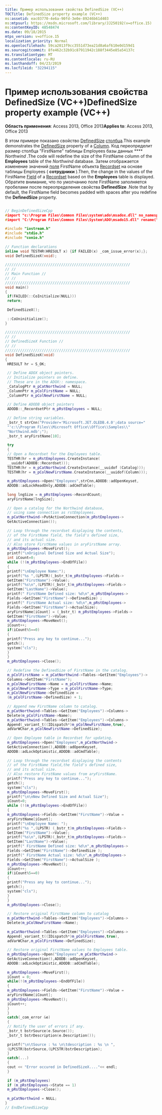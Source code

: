 ```yaml
---
title: Пример использования свойства DefinedSize (VC++)
TOCTitle: DefinedSize property example (VC++)
ms:assetid: eac03770-4e6a-90fd-3e0e-89246b61d403
ms:mtpsurl: https://msdn.microsoft.com/library/JJ250192(v=office.15)
ms:contentKeyID: 48548474
ms.date: 09/18/2015
mtps_version: v=office.15
localization_priority: Normal
ms.openlocfilehash: 59ca2013f9cc3551d73ea21d8a6af610e0d159d1
ms.sourcegitcommit: 8fe462c32b91c87911942c188f3445e85a54137c
ms.translationtype: MT
ms.contentlocale: ru-RU
ms.lasthandoff: 04/23/2019
ms.locfileid: "32294115"
---
```

# <a name="definedsize-property-example-vc"></a><span data-ttu-id="31591-102">Пример использования свойства DefinedSize (VC++)</span><span class="sxs-lookup"><span data-stu-id="31591-102">DefinedSize property example (VC++)</span></span>


<span data-ttu-id="31591-103">**Область применения**: Access 2013, Office 2013</span><span class="sxs-lookup"><span data-stu-id="31591-103">**Applies to**: Access 2013, Office 2013</span></span>

<span data-ttu-id="31591-104">В этом примере показано свойство [DefinedSize](definedsize-property-adox.md) [столбца](column-object-adox.md).</span><span class="sxs-lookup"><span data-stu-id="31591-104">This example demonstrates the [DefinedSize](definedsize-property-adox.md) property of a [Column](column-object-adox.md).</span></span> <span data-ttu-id="31591-105">Код переопределит размер столбца "FirstName" таблицы Employees базы данных \*\*\*\* *Northwind* .</span><span class="sxs-lookup"><span data-stu-id="31591-105">The code will redefine the size of the FirstName column of the **Employees** table of the *Northwind* database.</span></span> <span data-ttu-id="31591-106">Затем отображается изменение значений [поля](field-object-ado.md) FirstName объекта [Recordset](recordset-object-ado.md) на основе таблицы Employees ( **сотрудники** ).</span><span class="sxs-lookup"><span data-stu-id="31591-106">Then, the change in the values of the FirstName [Field](field-object-ado.md) of a [Recordset](recordset-object-ado.md) based on the **Employees** table is displayed.</span></span> <span data-ttu-id="31591-107">Обратите внимание, что по умолчанию поле FirstName заполняется пробелами после переопределения свойства **DefinedSize** .</span><span class="sxs-lookup"><span data-stu-id="31591-107">Note that by default, the FirstName field becomes padded with spaces after you redefine the **DefinedSize** property.</span></span>

```cpp 
 
// BeginDefinedSizeCpp 
#import "c:\Program Files\Common Files\system\ado\msadox.dll" no_namespace 
#import "C:\Program Files\Common Files\System\ADO\msado15.dll" rename("EOF", "EndOfFile") 
 
#include "iostream.h" 
#include "stdio.h" 
#include "conio.h" 
 
// Function declarations 
inline void TESTHR(HRESULT x) {if FAILED(x) _com_issue_error(x);}; 
void DefinedSizeX(void); 
 
////////////////////////////////////////////////////////// 
// // 
// Main Function // 
// // 
////////////////////////////////////////////////////////// 
void main() 
{ 
 if(FAILED(::CoInitialize(NULL))) 
 return; 
 
 DefinedSizeX(); 
 
 ::CoUninitialize(); 
} 
 
////////////////////////////////////////////////////////// 
// // 
// DefinedSizeX Function // 
// // 
////////////////////////////////////////////////////////// 
void DefinedSizeX(void) 
{ 
 HRESULT hr = S_OK; 
 
 // Define ADOX object pointers. 
 // Initialize pointers on define. 
 // These are in the ADOX:: namespace. 
 _CatalogPtr m_pCatNorthwind = NULL; 
 _ColumnPtr m_pColFirstName = NULL; 
 _ColumnPtr m_pColNewFirstName = NULL; 
 
 // Define ADODB object pointers 
 ADODB::_RecordsetPtr m_pRstEmployees = NULL; 
 
 // Define string variables. 
 _bstr_t strCnn("Provider='Microsoft.JET.OLEDB.4.0';data source=" 
 "'c:\\Program Files\\Microsoft Office\\Office\\Samples\\" 
 "Northwind.mdb';"); 
 _bstr_t aryFirstName[10]; 
 
 try 
 { 
 // Open a Recordset for the Employees table. 
 TESTHR(hr = m_pRstEmployees.CreateInstance( 
 __uuidof(ADODB::Recordset))); 
 TESTHR(hr = m_pCatNorthwind.CreateInstance(__uuidof (Catalog))); 
 TESTHR(hr = m_pColNewFirstName.CreateInstance(__uuidof(Column))); 
 
 m_pRstEmployees->Open("Employees",strCnn,ADODB::adOpenKeyset, 
 ADODB::adLockReadOnly,ADODB::adCmdTable); 
 
 long lngSize = m_pRstEmployees->RecordCount; 
 aryFirstName[lngSize]; 
 
 // Open a catalog for the Northwind database, 
 // using same connection as rstEmployees. 
 m_pCatNorthwind->PutActiveConnection(m_pRstEmployees-> 
 GetActiveConnection()); 
 
 // Loop through the recordset displaying the contents, 
 // of the FirstName field, the field's defined size, 
 // and its actual size. 
 // Also store FirstName values in aryFirstName array. 
 m_pRstEmployees->MoveFirst(); 
 printf("\nOriginal Defined Size and Actual Size"); 
 int iCount=0; 
 while (!(m_pRstEmployees->EndOfFile)) 
 { 
 printf("\nEmployee Name:"); 
 printf("%s ",(LPSTR)(_bstr_t)m_pRstEmployees->Fields-> 
 GetItem("FirstName")->Value); 
 printf("%s\n",(LPSTR)(_bstr_t)m_pRstEmployees->Fields-> 
 GetItem("LastName")->Value); 
 printf(" FirstName Defined size: %d\n",m_pRstEmployees-> 
 Fields->GetItem("FirstName")->DefinedSize) ; 
 printf(" FirstName Actual size: %d\n",m_pRstEmployees-> 
 Fields->GetItem("FirstName")->ActualSize); 
 aryFirstName[iCount] = (_bstr_t) m_pRstEmployees->Fields-> 
 GetItem("FirstName")->Value; 
 m_pRstEmployees->MoveNext(); 
 iCount++; 
 if(iCount%5==0) 
 { 
 printf("Press any key to continue..."); 
 getch(); 
 system("cls"); 
 } 
 } 
 m_pRstEmployees->Close(); 
 
 // Redefine the DefinedSize of FirstName in the catalog. 
 m_pColFirstName = m_pCatNorthwind->Tables->GetItem("Employees")-> 
 Columns->GetItem("FirstName"); 
 m_pColNewFirstName->Name = m_pColFirstName->Name; 
 m_pColNewFirstName->Type = m_pColFirstName->Type; 
 m_pColNewFirstName->DefinedSize = 
 (m_pColFirstName->DefinedSize) + 1; 
 
 // Append new FirstName column to catalog. 
 m_pCatNorthwind->Tables->GetItem("Employees")->Columns-> 
 Delete(m_pColFirstName->Name); 
 m_pCatNorthwind->Tables->GetItem("Employees")->Columns-> 
 Append(_variant_t((IDispatch*)m_pColNewFirstName,true), 
 adVarWChar,m_pColNewFirstName->DefinedSize); 
 
 // Open Employee table in Recordset for updating. 
 m_pRstEmployees->Open("Employees",m_pCatNorthwind-> 
 GetActiveConnection(),ADODB::adOpenKeyset, 
 ADODB::adLockOptimistic,ADODB::adCmdTable); 
 
 // Loop through the recordset displaying the contents 
 // of the FirstName field,the field's defined size, 
 // and its actual size. 
 // Also restore FirstName values from aryFirstName. 
 printf("Press any key to continue..."); 
 getch(); 
 system("cls"); 
 m_pRstEmployees->MoveFirst(); 
 printf("\n\nNew Defined Size and Actual Size"); 
 iCount=0; 
 while (!(m_pRstEmployees->EndOfFile)) 
 { 
 m_pRstEmployees->Fields->GetItem("FirstName")->Value = 
 aryFirstName[iCount]; 
 printf("\nEmployee Name: "); 
 printf("%s ",(LPSTR) (_bstr_t)m_pRstEmployees->Fields-> 
 GetItem("FirstName")->Value); 
 printf("%s\n",(LPSTR)(_bstr_t)m_pRstEmployees->Fields-> 
 GetItem("LastName")->Value); 
 printf(" FirstName Defined size: %d\n",m_pRstEmployees-> 
 Fields->GetItem("FirstName")->DefinedSize ); 
 printf(" FirstName Actual size: %d\n",m_pRstEmployees-> 
 Fields->GetItem("FirstName")->ActualSize ); 
 m_pRstEmployees->MoveNext(); 
 iCount++; 
 if(iCount%5==0) 
 { 
 printf("Press any key to continue..."); 
 getch(); 
 system("cls"); 
 } 
 } 
 m_pRstEmployees->Close(); 
 
 // Restore original FirstName column to catalog 
 m_pCatNorthwind->Tables->GetItem("Employees")->Columns-> 
 Delete(m_pColNewFirstName->Name); 
 
 m_pCatNorthwind->Tables->GetItem("Employees")->Columns-> 
 Append(_variant_t((IDispatch*)m_pColFirstName,true), 
 adVarWChar,m_pColFirstName->DefinedSize); 
 
 // Restore original FirstName values to Employees table. 
 m_pRstEmployees->Open("Employees",m_pCatNorthwind-> 
 GetActiveConnection(),ADODB::adOpenKeyset, 
 ADODB::adLockOptimistic,ADODB::adCmdTable); 
 
 m_pRstEmployees->MoveFirst(); 
 iCount = 0; 
 while(!(m_pRstEmployees->EndOfFile)) 
 { 
 m_pRstEmployees->Fields->GetItem("FirstName")->Value = 
 aryFirstName[iCount]; 
 m_pRstEmployees->MoveNext(); 
 iCount++; 
 } 
 } 
 catch(_com_error &e) 
 { 
 // Notify the user of errors if any. 
 _bstr_t bstrSource(e.Source()); 
 _bstr_t bstrDescription(e.Description()); 
 
 printf("\n\tSource : %s \n\tdescription : %s \n ", 
 (LPCSTR)bstrSource,(LPCSTR)bstrDescription); 
 } 
 catch(...) 
 { 
 cout << "Error occured in DefinedSizeX...."<< endl; 
 } 
 
 if (m_pRstEmployees) 
 if (m_pRstEmployees->State == 1) 
 m_pRstEmployees->Close(); 
 
 m_pCatNorthwind = NULL; 
} 
// EndDefinedSizeCpp 
```

